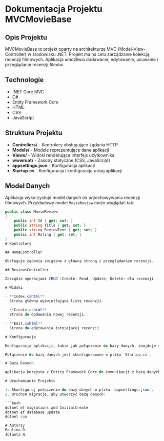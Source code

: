 # Dokumentacja Projektu MVCMovieBase

## Opis Projektu

MVCMovieBase to projekt oparty na architekturze MVC (Model-View-Controller) w środowisku .NET. Projekt ma na celu zarządzanie kolekcją recenzji filmowych. Aplikacja umożliwia dodawanie, edytowanie, usuwanie i przeglądanie recenzji filmów.

## Technologie

- .NET Core MVC
- C#
- Entity Framework Core
- HTML
- CSS
- JavaScript

## Struktura Projektu

- **Controllers/** - Kontrolery obsługujące żądania HTTP
- **Models/** - Modele reprezentujące dane aplikacji
- **Views/** - Widoki renderujące interfejs użytkownika
- **wwwroot/** - Zasoby statyczne (CSS, JavaScript)
- **appsettings.json** - Konfiguracja aplikacji
- **Startup.cs** - Konfiguracja i konfiguracja usług aplikacji

## Model Danych

Aplikacja wykorzystuje model danych do przechowywania recenzji filmowych. Przykładowy model `MovieReview` może wyglądać tak:

```csharp
public class MovieReview
{
    public int Id { get; set; }
    public string Title { get; set; }
    public string ReviewText { get; set; }
    public int Rating { get; set; }
}
# Kontrolery

## HomeController

Obsługuje żądania związane z główną stroną i przeglądaniem recenzji.

## ReviewsController

Zarządza operacjami CRUD (Create, Read, Update, Delete) dla recenzji.

# Widoki

- **Index.cshtml**  
  Strona główna wyświetlająca listę recenzji.
  
- **Create.cshtml**  
  Strona do dodawania nowej recenzji.
  
- **Edit.cshtml**  
  Strona do edytowania istniejącej recenzji.

# Konfiguracja

Konfiguracja aplikacji, takie jak połączenie do bazy danych, znajduje się w pliku `appsettings.json`.

Połączenie do bazy danych jest skonfigurowane w pliku `Startup.cs`.

# Baza Danych

Aplikacja korzysta z Entity Framework Core do komunikacji z bazą danych. Model danych jest mapowany na tabelę w bazie danych.

# Uruchamianie Projektu

1. Skonfiguruj połączenie do bazy danych w pliku `appsettings.json`.
2. Uruchom migracje, aby utworzyć bazę danych:

```bash
dotnet ef migrations add InitialCreate
dotnet ef database update
dotnet run

# Autorzy
Paulina D.
Jolanta N.
